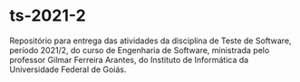 # ts-2021-2
Repositório para entrega das atividades da disciplina de Teste de Software, período 2021/2, do curso de Engenharia de Software, 
ministrada pelo professor Gilmar Ferreira Arantes, do Instituto de Informática da Universidade Federal de Goiás.
